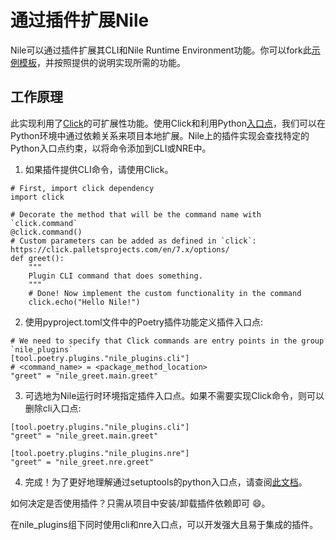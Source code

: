 # 通过插件扩展Nile
Nile可以通过插件扩展其CLI和Nile Runtime Environment功能。你可以fork此[示例模板](https://github.com/franalgaba/nile-plugin-example)，并按照提供的说明实现所需的功能。

## 工作原理
此实现利用了[Click](https://click.palletsprojects.com/)的可扩展性功能。使用Click和利用Python[入口点](https://packaging.python.org/en/latest/specifications/entry-points/)，我们可以在Python环境中通过依赖关系来项目本地扩展。Nile上的插件实现会查找特定的Python入口点约束，以将命令添加到CLI或NRE中。

1. 如果插件提供CLI命令，请使用Click。
```
# First, import click dependency
import click

# Decorate the method that will be the command name with `click.command`
@click.command()
# Custom parameters can be added as defined in `click`: https://click.palletsprojects.com/en/7.x/options/
def greet():
    """
    Plugin CLI command that does something.
    """
    # Done! Now implement the custom functionality in the command
    click.echo("Hello Nile!")
```

2. 使用pyproject.toml文件中的Poetry插件功能定义插件入口点:
```
# We need to specify that Click commands are entry points in the group `nile_plugins`
[tool.poetry.plugins."nile_plugins.cli"]
# <command_name> = <package_method_location>
"greet" = "nile_greet.main.greet"
```

3. 可选地为Nile运行时环境指定插件入口点。如果不需要实现Click命令，则可以删除cli入口点:
```
[tool.poetry.plugins."nile_plugins.cli"]
"greet" = "nile_greet.main.greet"

[tool.poetry.plugins."nile_plugins.nre"]
"greet" = "nile_greet.nre.greet"
```

4. 完成！为了更好地理解通过setuptools的python入口点，请查阅[此文档](https://setuptools.pypa.io/en/latest/userguide/entry_point.html#entry-points-for-plugins)。

如何决定是否使用插件？只需从项目中安装/卸载插件依赖即可 😄。

在nile_plugins组下同时使用cli和nre入口点，可以开发强大且易于集成的插件。